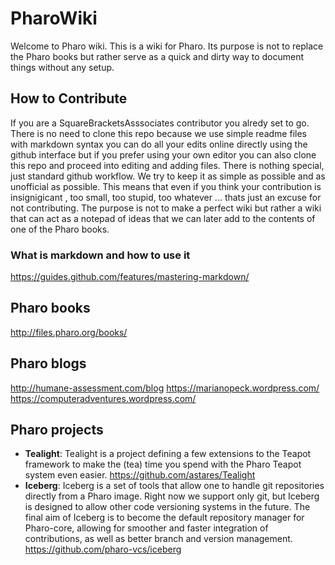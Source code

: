 # PharoWiki
Welcome to Pharo wiki. This is a wiki for Pharo. Its purpose is not to replace the Pharo books but rather serve as a quick and dirty way to document things without any setup. 

## How to Contribute
If you are a SquareBracketsAsssociates contributor you alredy set to go. There is no need to clone this repo because we use simple readme files with markdown syntax you can do all your edits online directly using the github interface but if you prefer using your own editor you can also clone this repo and proceed into editing and adding files. There is nothing special, just standard github workflow. We try to keep it as simple as possible and as unofficial as possible. This means that even if you think your contribution is insignigicant , too small, too stupid, too whatever ... thats just an excuse for not contributing. The purpose is not to make a perfect wiki but rather a wiki that can act as a notepad of ideas that we can later add to the contents of one of the Pharo books.

### What is markdown and how to use it

https://guides.github.com/features/mastering-markdown/

## Pharo books

http://files.pharo.org/books/

## Pharo blogs
                                                                                                        
http://humane-assessment.com/blog
https://marianopeck.wordpress.com/
https://computeradventures.wordpress.com/

## Pharo projects

- **Tealight**: Tealight is a project defining a few extensions to the Teapot framework to make the (tea) time you spend with the Pharo Teapot system even easier. https://github.com/astares/Tealight
- **Iceberg**: Iceberg is a set of tools that allow one to handle git repositories directly from a Pharo image. Right now we support only git, but Iceberg is designed to allow other code versioning systems in the future. The final aim of Iceberg is to become the default repository manager for Pharo-core, allowing for smoother and faster integration of contributions, as well as better branch and version management. https://github.com/pharo-vcs/iceberg

